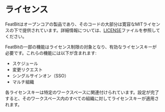 # ライセンス

FeatBitはオープンコアの製品であり、そのコードの大部分は寛容なMITライセンスの下で提供されています。詳細情報については、[LICENSE](https://github.com/featbit/featbit/blob/main/LICENSE)ファイルを参照してください。

FeatBitの一部の機能はライセンス制限の対象となり、有効なライセンスキーが必要です。これらの機能には以下が含まれます:

- スケジュール
- 変更リクエスト
- シングルサインオン（SSO）
- マルチ組織

各ライセンスキーは特定のワークスペースに関連付けられています。設定が完了すると、そのワークスペース内のすべての組織に対してライセンスキーが適用されます。